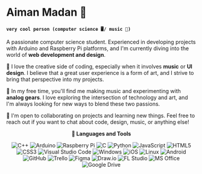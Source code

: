 # Aiman Madan 👋

**`very cool person (computer science 🖥️/ music 🎹)`**

A passionate computer science student. Experienced in developing projects with Arduino and Raspberry Pi platforms, and I'm currently diving into the world of **web development and design**.

🎨 I love the creative side of coding, especially when it involves **music** or **UI design**. I believe that a great user experience is a form of art, and I strive to bring that perspective into my projects.

🎵 In my free time, you'll find me making music and experimenting with **analog gears**. I love exploring the intersection of technology and art, and I'm always looking for new ways to blend these two passions.

💼 I'm open to collaborating on projects and learning new things. Feel free to reach out if you want to chat about code, design, music, or anything else!

<p align="center">
  <strong>🧰 Languages and Tools</strong>
</p>


<p align="center">

<!--Programming languages-->
 <img alt="C++" src="https://img.shields.io/badge/c%2B%2B-%2300599C.svg?style=for-the-badge&logo=c%2B%2B&logoColor=white"/>
  <img alt="Arduino" src="https://img.shields.io/badge/-Arduino-00979D?style=for-the-badge&logo=Arduino&logoColor=white"/>
   <img alt="Raspberry Pi" src="https://img.shields.io/badge/-RaspberryPi-C51A4A?style=for-the-badge&logo=Raspberry-Pi&logoColor=white"/>
  <img alt="C" src="https://img.shields.io/badge/c-%2300599C.svg?style=for-the-badge&logo=c%2B%2B&logoColor=white"/>
  <img alt="Python" src="https://img.shields.io/badge/python-306998.svg?style=for-the-badge&logo=python&logoColor=white"/>
  <img alt="JavaScript" src="https://img.shields.io/badge/javascript-%23323330.svg?style=for-the-badge&logo=javascript&logoColor=%23F7DF1E"/>
  <img alt="HTML5" src="https://img.shields.io/badge/html5-%23E34F26.svg?style=for-the-badge&logo=html5&logoColor=white"/>
  <img alt="CSS3" src="https://img.shields.io/badge/css3-%231572B6.svg?style=for-the-badge&logo=css3&logoColor=white"/>
  



<!--IDE-->
  <img alt="Visual Studio Code" src="https://img.shields.io/badge/VSCode-0078d7.svg?style=for-the-badge&logo=visual-studio-code&logoColor=white"/>

<!--Operatin Systems-->
  <img alt="Windows" src="https://img.shields.io/badge/Windows-0078D6?style=for-the-badge&logo=windows&logoColor=white" />
  <img alt="iOS" src="https://img.shields.io/badge/iOS-000000?style=for-the-badge&logo=ios&logoColor=white"/>
  <img alt="Linux" src="https://img.shields.io/badge/Linux-FCC624?style=for-the-badge&logo=linux&logoColor=black">
  <img alt="Android" src="https://img.shields.io/badge/Android-3DDC84?style=for-the-badge&logo=android&logoColor=white" />

<!--Version Control-->
 
  <img alt="GitHub" src="https://img.shields.io/badge/github-%23121011.svg?style=for-the-badge&logo=github&logoColor=white"/>

<!--Tools-->
  
  <img alt="Trello" src="https://img.shields.io/badge/Trello-%23026AA7.svg?style=for-the-badge&logo=Trello&logoColor=white"/>
 

<!--Design-->
  <img alt="Figma" src="https://img.shields.io/badge/figma-%23F24E1E.svg?style=for-the-badge&logo=figma&logoColor=white"/>
  <img alt="Draw.io" src="https://img.shields.io/badge/Draw.io-FF7F00?style=for-the-badge&logo=draw.io&logoColor=white"/>
  <!-- FL Studio -->
<img alt="FL Studio" src="https://img.shields.io/badge/FL_Studio-000000?style=for-the-badge&logo=fl-studio&logoColor=white"/>

<!-- MS Office -->
<img alt="MS Office" src="https://img.shields.io/badge/MS_Office-D83B01?style=for-the-badge&logo=microsoft-office&logoColor=white"/>

<!-- Google Drive -->
<img alt="Google Drive" src="https://img.shields.io/badge/Google_Drive-4285F4?style=for-the-badge&logo=google-drive&logoColor=white"/>


</p>


<br />



